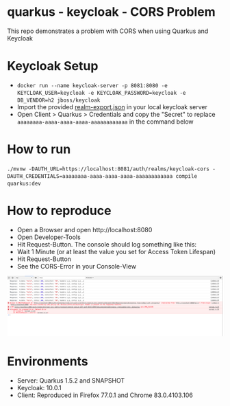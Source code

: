 # quarkus - keycloak - CORS Problem

This repo demonstrates a problem with CORS when using Quarkus and Keycloak

# Keycloak Setup

* `docker run --name keycloak-server -p 8081:8080 -e KEYCLOAK_USER=keycloak -e KEYCLOAK_PASSWORD=keycloak -e DB_VENDOR=h2 jboss/keycloak`
* Import the provided [realm-export.json](realm-export.json) in your local keycloak server
* Open Client > Quarkus > Credentials and copy the "Secret" to replace `aaaaaaaa-aaaa-aaaa-aaaa-aaaaaaaaaaaa` in the command below

# How to run

`./mvnw -DAUTH_URL=https://localhost:8081/auth/realms/keycloak-cors -DAUTH_CREDENTIALS=aaaaaaaa-aaaa-aaaa-aaaa-aaaaaaaaaaaa compile quarkus:dev`

# How to reproduce

* Open a Browser and open http://localhost:8080
* Open Developer-Tools
* Hit Request-Button. The console should log something like this:
* Wait 1 Minute (or at least the value you set for Access Token Lifespan)
* Hit Request-Button
* See the CORS-Error in your Console-View

![Browser Console](https://github.com/tomsontom/keycloak-cors/raw/master/browser-console-log.png "Browser Console Log")

# Environments

* Server: Quarkus 1.5.2 and SNAPSHOT
* Keycloak: 10.0.1
* Client: Reproduced in Firefox 77.0.1 and Chrome 83.0.4103.106

